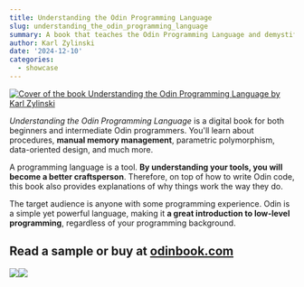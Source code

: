 ```yaml
---
title: Understanding the Odin Programming Language
slug: understanding_the_odin_programming_language
summary: A book that teaches the Odin Programming Language and demystifies low-level programming <img src="/images/showcase/understanding_the_odin_programming_language/cover.jpg" class="showcase-preview">
author: Karl Zylinski
date: '2024-12-10'
categories:
  - showcase
---
```


<a href="https://odinbook.com"><img src="/images/showcase/understanding_the_odin_programming_language/cover.jpg" alt="Cover of the book Understanding the Odin Programming Language by Karl Zylinski" style="max-height:300px; max-width: 100%"></a>

*Understanding the Odin Programming Language* is a digital book for both beginners and intermediate Odin programmers. You'll learn about procedures, **manual memory management**, parametric polymorphism, data-oriented design, and much more.

A programming language is a tool. **By understanding your tools, you will become a better craftsperson**. Therefore, on top of how to write Odin code, this book also provides explanations of why things work the way they do.

The target audience is anyone with some programming experience. Odin is a simple yet powerful language, making it **a great introduction to low-level programming**, regardless of your programming background. 

## Read a sample or buy at [odinbook.com](https://odinbook.com)

<img src="/images/showcase/understanding_the_odin_programming_language/parapoly.png" style="max-width: 49%; float: left;">

<img src="/images/showcase/understanding_the_odin_programming_language/ebook.jpg" style="max-width: 49%; float: left;">
<div style="clear:both"></div>




